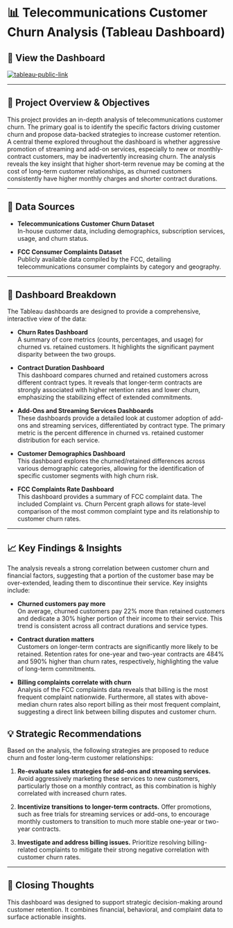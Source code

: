 # 📊 Telecommunications Customer Churn Analysis (Tableau Dashboard)

## 🔗 View the Dashboard

<a href="https://public.tableau.com/app/profile/shane.mcbryde/viz/D210-RepresentationandReporting_17107923311500/PerformanceAssessment" target="_blank">![tableau-public-link](https://img.shields.io/badge/Tableau%20Public-View%20Dashboard-red.svg?logo=tableau)</a>

---

## 🎯 Project Overview & Objectives
This project provides an in-depth analysis of telecommunications customer churn. The primary goal is to identify the specific factors driving customer churn and propose data-backed strategies to increase customer retention. A central theme explored throughout the dashboard is whether aggressive promotion of streaming and add-on services, especially to new or monthly-contract customers, may be inadvertently increasing churn. The analysis reveals the key insight that higher short-term revenue may be coming at the cost of long-term customer relationships, as churned customers consistently have higher monthly charges and shorter contract durations.

---

## 📁 Data Sources

- **Telecommunications Customer Churn Dataset**  
  In-house customer data, including demographics, subscription services, usage, and churn status.

- **FCC Consumer Complaints Dataset**  
  Publicly available data compiled by the FCC, detailing telecommunications consumer complaints by category and geography.

---

## 🧭 Dashboard Breakdown

The Tableau dashboards are designed to provide a comprehensive, interactive view of the data:

- **Churn Rates Dashboard**  
  A summary of core metrics (counts, percentages, and usage) for churned vs. retained customers. It highlights the significant payment disparity between the two groups.

- **Contract Duration Dashboard**  
  This dashboard compares churned and retained customers across different contract types. It reveals that longer-term contracts are strongly associated with higher retention rates and lower churn, emphasizing the stabilizing effect of extended commitments.

- **Add-Ons and Streaming Services Dashboards**  
  These dashboards provide a detailed look at customer adoption of add-ons and streaming services, differentiated by contract type. The primary metric is the percent difference in churned vs. retained customer distribution for each service.

- **Customer Demographics Dashboard**  
  This dashboard explores the churned/retained differences across various demographic categories, allowing for the identification of specific customer segments with high churn risk.

- **FCC Complaints Rate Dashboard**  
  This dashboard provides a summary of FCC complaint data. The included Complaint vs. Churn Percent graph allows for state-level comparison of the most common complaint type and its relationship to customer churn rates.

---

## 📈 Key Findings & Insights

The analysis reveals a strong correlation between customer churn and financial factors, suggesting that a portion of the customer base may be over-extended, leading them to discontinue their service. Key insights include:

- **Churned customers pay more**  
  On average, churned customers pay 22% more than retained customers and dedicate a 30% higher portion of their income to their service. This trend is consistent across all contract durations and service types.

- **Contract duration matters**  
  Customers on longer-term contracts are significantly more likely to be retained. Retention rates for one-year and two-year contracts are 484% and 590% higher than churn rates, respectively, highlighting the value of long-term commitments.

- **Billing complaints correlate with churn**  
  Analysis of the FCC complaints data reveals that billing is the most frequent complaint nationwide. Furthermore, all states with above-median churn rates also report billing as their most frequent complaint, suggesting a direct link between billing disputes and customer churn.
  
## 💡 Strategic Recommendations

Based on the analysis, the following strategies are proposed to reduce churn and foster long-term customer relationships:

1. **Re-evaluate sales strategies for add-ons and streaming services.** Avoid aggressively marketing these services to new customers, particularly those on a monthly contract, as this combination is highly correlated with increased churn rates.

2. **Incentivize transitions to longer-term contracts.** Offer promotions, such as free trials for streaming services or add-ons, to encourage monthly customers to transition to much more stable one-year or two-year contracts.

3. **Investigate and address billing issues.** Prioritize resolving billing-related complaints to mitigate their strong negative correlation with customer churn rates.

---

## 🧠 Closing Thoughts

This dashboard was designed to support strategic decision-making around customer retention. It combines financial, behavioral, and complaint data to surface actionable insights.
